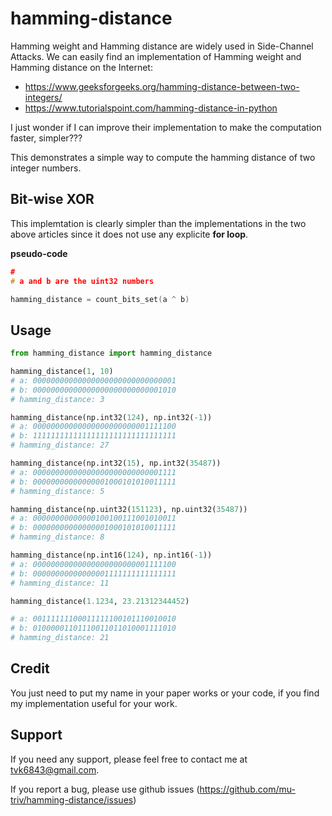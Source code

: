 # hamming-distance

Hamming weight and Hamming distance are widely used in Side-Channel Attacks. We can easily find an implementation of Hamming weight and Hamming distance on the Internet:
- https://www.geeksforgeeks.org/hamming-distance-between-two-integers/
- https://www.tutorialspoint.com/hamming-distance-in-python

I just wonder if I can improve their implementation to make the computation faster, simpler???

This demonstrates a simple way to compute the hamming distance of two integer numbers.


## Bit-wise XOR
This implemtation is clearly simpler than the implementations in the two above articles since it does not use any explicite **for loop**.

**pseudo-code**
```C code
#
# a and b are the uint32 numbers

hamming_distance = count_bits_set(a ^ b)
```

## Usage

```python
from hamming_distance import hamming_distance

hamming_distance(1, 10)
# a: 00000000000000000000000000000001
# b: 00000000000000000000000000001010
# hamming_distance: 3

hamming_distance(np.int32(124), np.int32(-1))
# a: 00000000000000000000000001111100
# b: 11111111111111111111111111111111
# hamming_distance: 27

hamming_distance(np.int32(15), np.int32(35487))
# a: 00000000000000000000000000001111
# b: 00000000000000001000101010011111
# hamming_distance: 5

hamming_distance(np.uint32(151123), np.uint32(35487))
# a: 00000000000000100100111001010011
# b: 00000000000000001000101010011111
# hamming_distance: 8

hamming_distance(np.int16(124), np.int16(-1))
# a: 00000000000000000000000001111100
# b: 00000000000000001111111111111111
# hamming_distance: 11

hamming_distance(1.1234, 23.21312344452)

# a: 00111111100011111100101110010010
# b: 01000001101110011011010001111010
# hamming_distance: 21
```

## Credit
You just need to put my name in your paper works or your code, if you find my implementation useful for your work.


## Support
If you need any support, please feel free to contact me at tvk6843@gmail.com.

If you report a bug, please use github issues (https://github.com/mu-triv/hamming-distance/issues)


